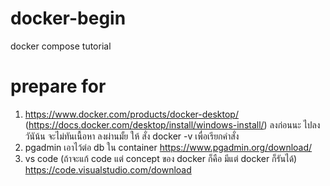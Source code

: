 # docker-begin
 docker compose tutorial

# prepare for
1. https://www.docker.com/products/docker-desktop/   (https://docs.docker.com/desktop/install/windows-install/)
    ลงก่อนนะ ไปลงวันัน้น จะไม่ทันเนื้อหา 
    ลงผ่านมั้ย ให้ สั่ง docker -v เพื่อเรียกคำสั่ง
2. pgadmin เอาไว้ต่อ db ใน container
    https://www.pgadmin.org/download/
3. vs code 
    (ถ้าจะแก้ code แต่ concept ของ docker ก็คือ มีแต่ docker ก็รันได้)
    https://code.visualstudio.com/download